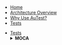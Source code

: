 <!-- docs/_sidebar.md -->
- [Home](./readme.md)
- [Architecture Overview](./arch_overview.md)
- [Why Use AuTest?](./Why_AuTest.md)
- [Tests](./sample2.md)

<!DOCTYPE html>
<html lang="en">
<head>
  <meta charset="UTF-8">
  <meta name="viewport" content="width=device-width, initial-scale=1.0">
  <title>Expandable Sidebar</title>
  <style>
    .hidden {
      display: none;
    }
    .visible {
      display: block;
    }
    summary {
      cursor: pointer;
    }
  </style>
</head>
<body>
  <ul>
    <li><a href="./sample2.md">Tests</a>
      <details>
        <summary><strong>MOCA</strong></summary>
        <ul>
          <li><a href="#" onclick="showLinks('moca-links')">BASE_INB_0001100_COPY_TEMPLATE_RCVTRK_MOCA_V001</a></li>
          <li><a href="./tests_docs/BASE_INB_0002100_TRLR_CKIN_MOCA_V001.md">BASE_INB_0002100_TRLR_CKIN_MOCA_V001</a></li>
          <li><a href="./tests_docs/BASE_INB_0003100_IDENTIFY_MOCA_V001.md">BASE_INB_0003100_IDENTIFY_MOCA_V001</a></li>
          <!-- Add other MOCA links here -->
        </ul>
      </details>
    </li>
  </ul>

  <div id="moca-links" class="hidden">
    <h2>MOCA</h2>
    <ul>
      <li><a href="./tests_docs/BASE_INB_0001100_COPY_TEMPLATE_RCVTRK_MOCA_V001.md">BASE_INB_0001100_COPY_TEMPLATE_RCVTRK_MOCA_V001</a></li>
      <li><a href="./tests_docs/BASE_INB_0002100_TRLR_CKIN_MOCA_V001.md">BASE_INB_0002100_TRLR_CKIN_MOCA_V001</a></li>
      <li><a href="./tests_docs/BASE_INB_0003100_IDENTIFY_MOCA_V001.md">BASE_INB_0003100_IDENTIFY_MOCA_V001</a></li>
      <!-- Add other MOCA links here -->
    </ul>
  </div>

  <script>
    function showLinks(id) {
      const element = document.getElementById(id);
      if (element.classList.contains('hidden')) {
        element.classList.remove('hidden');
        element.classList.add('visible');
      } else {
        element.classList.remove('visible');
        element.classList.add('hidden');
      }
    }
  </script>
</body>
</html>

